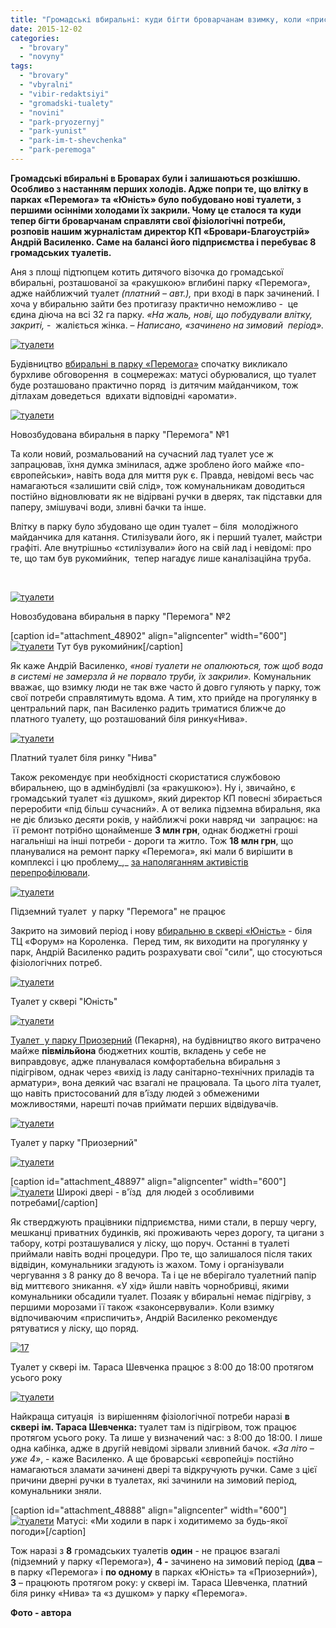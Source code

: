 ```yaml
---
title: "Громадські вбиральні: куди бігти броварчанам взимку, коли «приспичить»?"
date: 2015-12-02
categories: 
  - "brovary"
  - "novyny"
tags: 
  - "brovary"
  - "vbyralni"
  - "vibir-redaktsiyi"
  - "gromadski-tualety"
  - "novini"
  - "park-pryozernyj"
  - "park-yunist"
  - "park-im-t-shevchenka"
  - "park-peremoga"
---
```


**Громадські вбиральні в Броварах були і залишаються розкішшю. Особливо з настанням перших холодів. Адже попри те, що влітку в парках «Перемога» та «Юність» було побудовано нові туалети, з першими осінніми холодами їх закрили. Чому це сталося та куди тепер бігти броварчанам справляти свої фізіологічні потреби, розповів нашим журналістам директор КП «Бровари-Благоустрій» Андрій Василенко. Саме на балансі його підприємства і перебуває 8 громадських туалетів.**

Аня з площі підтюпцем котить дитячого візочка до громадської вбиральні, розташованої за «ракушкою» вглибині парку «Перемога», адже найближчий туалет _(платний – авт.),_ при вході в парк зачинений. І хоча у вбиральню зайти без протигазу практично неможливо -  це єдина діюча на всі 32 га парку. _«На жаль, нові, що побудували влітку, закриті,_ -  жаліється жінка. – _Написано, «зачинено на зимовий  період»._

[![туалети](https://mpz.brovary.org/wp-content/uploads/2015/11/102.jpg)](https://mpz.brovary.org/wp-content/uploads/2015/11/102.jpg)

Будівництво [вбиральні в парку «Перемога»](https://mpz.brovary.org/tualet-bilya-skejt-majdanchyka-u-parku-peremoga-rozmalyuvaly-tematychnym-grafiti) спочатку викликало бурхливе обговорення  в соцмережах: матусі обурювалися, що туалет буде розташовано практично поряд  із дитячим майданчиком, тож дітлахам доведеться  вдихати відповідні «аромати».

[![туалети](https://mpz.brovary.org/wp-content/uploads/2015/11/63.jpg)](https://mpz.brovary.org/wp-content/uploads/2015/11/63.jpg)

Новозбудована вбиральня в парку "Перемога" №1

Та коли новий, розмальований на сучасний лад туалет усе ж запрацював, їхня думка змінилася, адже зроблено його майже «по-європейськи», навіть вода для миття рук є. Правда, невідомі весь час  намагаються «залишити свій слід», тож комунальникам доводиться постійно відновлювати як не відірвані ручки в дверях, так підставки для паперу, змішувачі води, зливні бачки та інше.

Влітку в парку було збудовано ще один туалет – біля  молодіжного майданчика для катання. Стилізували його, як і перший туалет, майстри графіті. Але внутрішньо «стилізували» його на свій лад і невідомі: про те, що там був рукомийник,  тепер нагадує лише каналізаційна труба.

 

[![туалети](https://mpz.brovary.org/wp-content/uploads/2015/11/211.jpg)](https://mpz.brovary.org/wp-content/uploads/2015/11/211.jpg)

Новозбудована вбиральня в парку "Перемога" №2

\[caption id="attachment\_48902" align="aligncenter" width="600"\][![туалети](https://mpz.brovary.org/wp-content/uploads/2015/11/221.jpg)](https://mpz.brovary.org/wp-content/uploads/2015/11/221.jpg) Тут був рукомийник\[/caption\]

Як каже Андрій Василенко, _«нові туалети не опалюються, тож щоб вода в системі не замерзла й не порвало труби, їх закрили»._ Комунальник вважає, що взимку люди не так вже часто й довго гуляють у парку, тож свої потреби справлятимуть вдома. А тим, хто прийде на прогулянку в центральний парк, пан Василенко радить триматися ближче до платного туалету, що розташований біля ринку«Нива».

[![туалети](https://mpz.brovary.org/wp-content/uploads/2015/11/24.jpg)](https://mpz.brovary.org/wp-content/uploads/2015/11/24.jpg)

Платний туалет біля ринку "Нива"

Також рекомендує при необхідності скористатися службовою вбиральнею, що в адмінбудівлі (за «ракушкою»). Ну і, звичайно, є громадський туалет «із душком», який директор КП повесні збирається переробити «під більш сучасний». А от велика підземна вбиральня, яка не діє близько десяти років, у найближчі роки навряд чи  запрацює: на  її ремонт потрібно щонайменше **3 млн грн**, однак бюджетні гроші нагальніші на інші потреби - дороги та житло. Тож **18 млн грн**, що планувалися на ремонт парку «Перемога», які мали б вирішити в комплексі і цю проблему_,_ [за наполяганням активістів перепрофілювали](https://mpz.brovary.org/obureni-brovarchany-zirvaly-torgy-shhodo-18-miljoniv-gryven-na-kapremont-parku-peremoga/).

[![туалети](https://mpz.brovary.org/wp-content/uploads/2015/11/34.jpg)](https://mpz.brovary.org/wp-content/uploads/2015/11/34.jpg)

Підземний туалет  у парку "Перемога" не працює

Закрито на зимовий період і нову [вбиральню в сквері «Юність»](https://mpz.brovary.org/u-parkah-ta-skverah-brovariv-vstanovlyuyut-gromadski-vbyralni) - біля  ТЦ «Форум» на Короленка.  Перед тим, як виходити на прогулянку у парк, Андрій Василенко радить розрахувати свої "сили", що стосуються фізіологічних потреб.

[![туалети](https://mpz.brovary.org/wp-content/uploads/2015/11/25.jpg)](https://mpz.brovary.org/wp-content/uploads/2015/11/25.jpg)

Туалет у сквері "Юність"

[![туалети](https://mpz.brovary.org/wp-content/uploads/2015/11/241.jpg)](https://mpz.brovary.org/wp-content/uploads/2015/11/241.jpg)

[Туалет  у парку Приозерний](https://mpz.brovary.org/aktyvisty-z-yasuvaly-chomu-v-parku-na-pekarni-ne-pratsyuye-byuvet-ta-tualet) (Пекарня), на будівництво якого витрачено майже **півмільйона** бюджетних коштів, вкладень у себе не виправдовує, адже планувалася комфортабельна вбиральня з підігрівом, однак через «вихід із ладу санітарно-технічних приладів та арматури», вона деякий час взагалі не працювала. Та цього літа туалет, що навіть пристосований для в’їзду людей з обмеженими можливостями, нарешті почав приймати перших відвідувачів.

[![туалети](https://mpz.brovary.org/wp-content/uploads/2015/11/131.jpg)](https://mpz.brovary.org/wp-content/uploads/2015/11/131.jpg)

Туалет у парку "Приозерний"

[![туалети](https://mpz.brovary.org/wp-content/uploads/2015/11/141.jpg)](https://mpz.brovary.org/wp-content/uploads/2015/11/141.jpg)

\[caption id="attachment\_48897" align="aligncenter" width="600"\][![туалети](https://mpz.brovary.org/wp-content/uploads/2015/11/151.jpg)](https://mpz.brovary.org/wp-content/uploads/2015/11/151.jpg) Широкі двері - в'їзд  для людей з особливими потребами\[/caption\]

Як стверджують працівники підприємства, ними стали, в першу чергу, мешканці приватних будинків, які проживають через дорогу, та цигани з табору, котрі розташувалися у ліску, що поруч. Останні в туалеті приймали навіть водні процедури. Про те, що залишалося після таких відвідин, комунальники згадують із жахом. Тому і організували чергування з 8 ранку до 8 вечора. Та і це не вберігало туалетний папір від миттєвого зникання. «У хід» йшли навіть чорнобривці, якими комунальники обсадили туалет. Позаяк у вбиральні немає підігріву, з першими морозами її також «законсервували». Коли взимку відпочиваючим «приспичить», Андрій Василенко рекомендує  рятуватися у ліску, що поряд.

[![17](https://mpz.brovary.org/wp-content/uploads/2015/11/17.jpg)](https://mpz.brovary.org/wp-content/uploads/2015/11/17.jpg)

Туалет у сквері ім. Тараса Шевченка працює з 8:00 до 18:00 протягом усього року

[![туалети](https://mpz.brovary.org/wp-content/uploads/2015/11/20.jpg)](https://mpz.brovary.org/wp-content/uploads/2015/11/20.jpg)

Найкраща ситуація  із вирішенням фізіологічної потреби наразі **в сквері** **ім. Тараса Шевченка:** туалет там із підігрівом, тож працює протягом усього року. Та лише у визначений час: з 8:00 до 18:00. І лише одна кабінка, адже в другій невідомі зірвали зливний бачок. _«За літо – уже 4»_, - каже Василенко. А ще броварські «європейці» постійно намагаються зламати зачинені двері та відкручують ручки. Саме з цієї причини дверні ручки в туалетах, які зачинили на зимовий період, комунальники зняли.

\[caption id="attachment\_48888" align="aligncenter" width="600"\][![туалети](https://mpz.brovary.org/wp-content/uploads/2015/11/43.jpg)](https://mpz.brovary.org/wp-content/uploads/2015/11/43.jpg) Матусі: «Ми ходили в парк і ходитимемо за будь-якої погоди»\[/caption\]

Тож наразі з **8** громадських туалетів **один** \- не працює взагалі (підземний у парку «Перемога»), **4 -** зачинено на зимовий період (**два** – в парку «Перемога» і **по одному** в парках «Юність» та «Приозерний»), **3** – працюють протягом року: у сквері ім. Тараса Шевченка, платний біля ринку «Нива» та «з душком» у парку «Перемога».

**Фото - автора**
